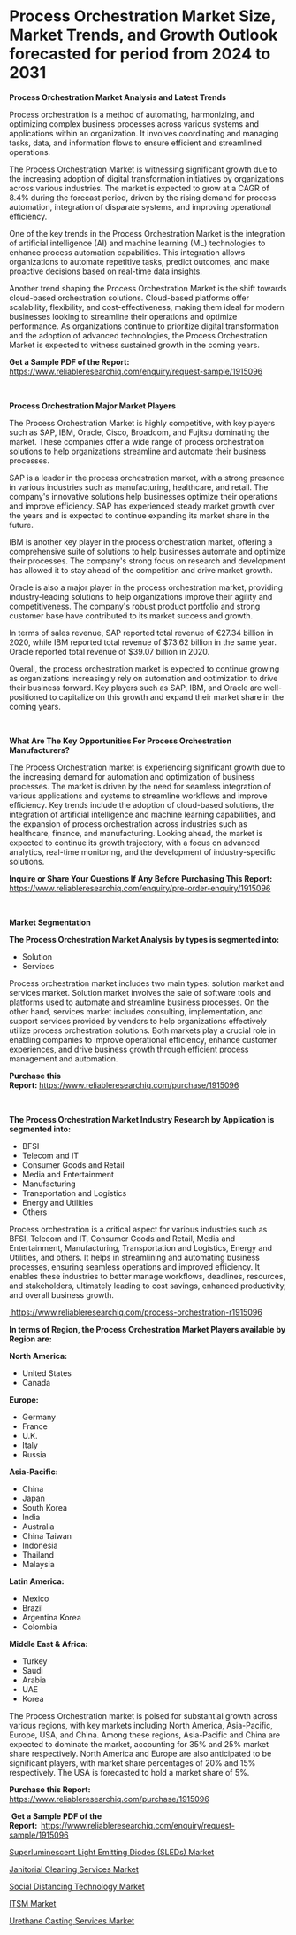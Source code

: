 <p><h1>Process Orchestration Market Size, Market Trends, and Growth Outlook forecasted for period from 2024 to 2031</h1></p><p><strong>Process Orchestration Market Analysis and Latest Trends</strong></p>
<p><p>Process orchestration is a method of automating, harmonizing, and optimizing complex business processes across various systems and applications within an organization. It involves coordinating and managing tasks, data, and information flows to ensure efficient and streamlined operations.</p><p>The Process Orchestration Market is witnessing significant growth due to the increasing adoption of digital transformation initiatives by organizations across various industries. The market is expected to grow at a CAGR of 8.4% during the forecast period, driven by the rising demand for process automation, integration of disparate systems, and improving operational efficiency.</p><p>One of the key trends in the Process Orchestration Market is the integration of artificial intelligence (AI) and machine learning (ML) technologies to enhance process automation capabilities. This integration allows organizations to automate repetitive tasks, predict outcomes, and make proactive decisions based on real-time data insights.</p><p>Another trend shaping the Process Orchestration Market is the shift towards cloud-based orchestration solutions. Cloud-based platforms offer scalability, flexibility, and cost-effectiveness, making them ideal for modern businesses looking to streamline their operations and optimize performance. As organizations continue to prioritize digital transformation and the adoption of advanced technologies, the Process Orchestration Market is expected to witness sustained growth in the coming years.</p></p>
<p><strong>Get a Sample PDF of the Report:&nbsp;</strong> <a href="https://www.reliableresearchiq.com/enquiry/request-sample/1915096">https://www.reliableresearchiq.com/enquiry/request-sample/1915096</a></p>
<p>&nbsp;</p>
<p><strong>Process Orchestration Major Market Players</strong></p>
<p><p>The Process Orchestration Market is highly competitive, with key players such as SAP, IBM, Oracle, Cisco, Broadcom, and Fujitsu dominating the market. These companies offer a wide range of process orchestration solutions to help organizations streamline and automate their business processes.</p><p>SAP is a leader in the process orchestration market, with a strong presence in various industries such as manufacturing, healthcare, and retail. The company's innovative solutions help businesses optimize their operations and improve efficiency. SAP has experienced steady market growth over the years and is expected to continue expanding its market share in the future.</p><p>IBM is another key player in the process orchestration market, offering a comprehensive suite of solutions to help businesses automate and optimize their processes. The company's strong focus on research and development has allowed it to stay ahead of the competition and drive market growth.</p><p>Oracle is also a major player in the process orchestration market, providing industry-leading solutions to help organizations improve their agility and competitiveness. The company's robust product portfolio and strong customer base have contributed to its market success and growth.</p><p>In terms of sales revenue, SAP reported total revenue of €27.34 billion in 2020, while IBM reported total revenue of $73.62 billion in the same year. Oracle reported total revenue of $39.07 billion in 2020.</p><p>Overall, the process orchestration market is expected to continue growing as organizations increasingly rely on automation and optimization to drive their business forward. Key players such as SAP, IBM, and Oracle are well-positioned to capitalize on this growth and expand their market share in the coming years.</p></p>
<p>&nbsp;</p>
<p><strong>What Are The Key Opportunities For Process Orchestration Manufacturers?</strong></p>
<p><p>The Process Orchestration market is experiencing significant growth due to the increasing demand for automation and optimization of business processes. The market is driven by the need for seamless integration of various applications and systems to streamline workflows and improve efficiency. Key trends include the adoption of cloud-based solutions, the integration of artificial intelligence and machine learning capabilities, and the expansion of process orchestration across industries such as healthcare, finance, and manufacturing. Looking ahead, the market is expected to continue its growth trajectory, with a focus on advanced analytics, real-time monitoring, and the development of industry-specific solutions.</p></p>
<p><strong>Inquire or Share Your Questions If Any Before Purchasing This Report:</strong> <a href="https://www.reliableresearchiq.com/enquiry/pre-order-enquiry/1915096">https://www.reliableresearchiq.com/enquiry/pre-order-enquiry/1915096</a></p>
<p>&nbsp;</p>
<p><strong>Market Segmentation</strong></p>
<p><strong>The Process Orchestration Market Analysis by types is segmented into:</strong></p>
<p><ul><li>Solution</li><li>Services</li></ul></p>
<p><p>Process orchestration market includes two main types: solution market and services market. Solution market involves the sale of software tools and platforms used to automate and streamline business processes. On the other hand, services market includes consulting, implementation, and support services provided by vendors to help organizations effectively utilize process orchestration solutions. Both markets play a crucial role in enabling companies to improve operational efficiency, enhance customer experiences, and drive business growth through efficient process management and automation.</p></p>
<p><strong>Purchase this Report:&nbsp;</strong><a href="https://www.reliableresearchiq.com/purchase/1915096">https://www.reliableresearchiq.com/purchase/1915096</a></p>
<p>&nbsp;</p>
<p><strong>The Process Orchestration Market Industry Research by Application is segmented into:</strong></p>
<p><ul><li>BFSI</li><li>Telecom and IT</li><li>Consumer Goods and Retail</li><li>Media and Entertainment</li><li>Manufacturing</li><li>Transportation and Logistics</li><li>Energy and Utilities</li><li>Others</li></ul></p>
<p><p>Process orchestration is a critical aspect for various industries such as BFSI, Telecom and IT, Consumer Goods and Retail, Media and Entertainment, Manufacturing, Transportation and Logistics, Energy and Utilities, and others. It helps in streamlining and automating business processes, ensuring seamless operations and improved efficiency. It enables these industries to better manage workflows, deadlines, resources, and stakeholders, ultimately leading to cost savings, enhanced productivity, and overall business growth.</p></p>
<p><a href="https://www.reliableresearchiq.com/process-orchestration-r1915096">&nbsp;https://www.reliableresearchiq.com/process-orchestration-r1915096</a></p>
<p><strong>In terms of Region, the Process Orchestration Market Players available by Region are:</strong></p>
<p>
    <p> <strong> North America: </strong>
        <ul>
            <li>United States</li>
            <li>Canada</li>
        </ul>
        </p> 
    <p> <strong> Europe: </strong>
        <ul>
            <li>Germany</li>
            <li>France</li>
            <li>U.K.</li>
            <li>Italy</li>
            <li>Russia</li>
        </ul>
        </p> 
    <p> <strong> Asia-Pacific: </strong>
        <ul>
            <li>China</li>
            <li>Japan</li>
            <li>South Korea</li>
            <li>India</li>
            <li>Australia</li>
            <li>China Taiwan</li>
            <li>Indonesia</li>
            <li>Thailand</li>
            <li>Malaysia</li>
        </ul>
        </p> 
    <p> <strong> Latin America: </strong>
        <ul>
            <li>Mexico</li>
            <li>Brazil</li>
            <li>Argentina Korea</li>
            <li>Colombia</li>
        </ul>
        </p> 
    <p> <strong> Middle East & Africa: </strong>
        <ul>
            <li>Turkey</li>
            <li>Saudi</li>
            <li>Arabia</li>
            <li>UAE</li>
            <li>Korea</li>
        </ul>
    </p>
    </p>
<p><p>The Process Orchestration market is poised for substantial growth across various regions, with key markets including North America, Asia-Pacific, Europe, USA, and China. Among these regions, Asia-Pacific and China are expected to dominate the market, accounting for 35% and 25% market share respectively. North America and Europe are also anticipated to be significant players, with market share percentages of 20% and 15% respectively. The USA is forecasted to hold a market share of 5%.</p></p>
<p><strong>Purchase this Report: </strong><a href="https://www.reliableresearchiq.com/purchase/1915096">https://www.reliableresearchiq.com/purchase/1915096</a></p>
<p>&nbsp;<strong>Get a Sample PDF of the Report:&nbsp;&nbsp;</strong><a href="https://www.reliableresearchiq.com/enquiry/request-sample/1915096">https://www.reliableresearchiq.com/enquiry/request-sample/1915096</a></p>
<p><strong></strong></p>
<p><p><a href="https://medium.com/@jamieurcotte9056df/superluminescent-light-emitting-diodes-sleds-market-size-is-growing-at-cagr-of-12-3-e3b9fc76f010">Superluminescent Light Emitting Diodes (SLEDs) Market</a></p><p><a href="https://github.com/gulaimolin/Market-Research-Report-List-5/blob/main/janitorial-cleaning-services-market.md">Janitorial Cleaning Services Market</a></p><p><a href="https://www.linkedin.com/pulse/social-distancing-technology-market-size-growing-cagr-101-report-an03c">Social Distancing Technology Market</a></p><p><a href="https://github.com/RoccoManning/Market-Research-Report-List-6/blob/main/itsm-market.md">ITSM Market</a></p><p><a href="https://www.linkedin.com/pulse/urethane-casting-services-market-trends-focusing-insight-forecast-iguzf">Urethane Casting Services Market</a></p></p>